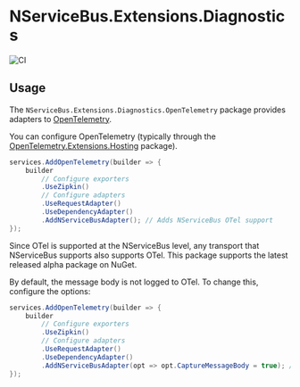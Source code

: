 # NServiceBus.Extensions.Diagnostics

![CI](https://github.com/jbogard/NServiceBus.Extensions.Diagnostics/workflows/CI/badge.svg)

## Usage

The `NServiceBus.Extensions.Diagnostics.OpenTelemetry` package provides adapters to [OpenTelemetry](https://opentelemetry.io/).

You can configure OpenTelemetry (typically through the [OpenTelemetry.Extensions.Hosting](https://www.nuget.org/packages/OpenTelemetry.Extensions.Hosting) package).

```csharp
services.AddOpenTelemetry(builder => {
    builder
        // Configure exporters
        .UseZipkin()
        // Configure adapters
        .UseRequestAdapter()
        .UseDependencyAdapter()
        .AddNServiceBusAdapter(); // Adds NServiceBus OTel support
});
```

Since OTel is supported at the NServiceBus level, any transport that NServiceBus supports also supports OTel.
This package supports the latest released alpha package on NuGet.

By default, the message body is not logged to OTel. To change this, configure the options:

```csharp
services.AddOpenTelemetry(builder => {
    builder
        // Configure exporters
        .UseZipkin()
        // Configure adapters
        .UseRequestAdapter()
        .UseDependencyAdapter()
        .AddNServiceBusAdapter(opt => opt.CaptureMessageBody = true); // Adds NServiceBus OTel support
});
```

